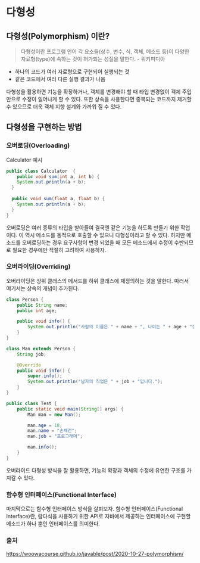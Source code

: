 # 다형성

## 다형성(Polymorphism) 이란?

> 다형성이란 프로그램 언어 각 요소들(상수, 변수, 식, 객체, 메소드 등)이 다양한 자료형(type)에 속하는 것이 허가되는 성질을 말한다. - 위키피디아

- 하나의 코드가 여러 자료형으로 구현되어 실행되는 것
- 같은 코드에서 여러 다른 실행 결과가 나옴

다형성을 활용하면 기능을 확장하거나, 객체를 변경해야 할 때 타입 변경없이 객체 주입만으로 수정이 일어나게 할 수 있다. 또한 상속을 사용한다면 중복되는 코드까지 제거할 수 있으므로 더욱 객체 지향 설계와 가까워 질 수 있다.

## 다형성을 구현하는 방법

### 오버로딩(Overloading)

Calculator 예시

```java
public class Calculator  {
	public void sum(int a, int b) {
    System.out.println(a + b);
  }
  
  public void sum(float a, float b) {
    System.out.println(a + b);
  }
}
```



오버로딩은 여러 종류의 타입을 받아들여 결국엔 같은 기능을 하도록 만들기 위한 작업이다. 이 역시 메소드를 동적으로 호출할 수 있으니 다형성이라고 할 수 있다. 하지만 메소드를 오버로딩하는 경우 요구사항이 변경 되었을 때 모든 메소드에서 수정이 수반되므로 필요한 경우에만 적절히 고려하여 사용하자.

### 오버라이딩(Overriding)

오버라이딩은 상위 클래스의 메서드를 하위 클래스에 재정의하는 것을 말한다. 따러서 여기서는 상속의 개념이 추가된다.

```java
class Person {
    public String name;
    public int age;

    public void info() {
        System.out.println("사람의 이름은 " + name + ", 나이는 " + age + "살입니다.");
    }
}

class Man extends Person {
    String job;

    @Override
    public void info() {
        super.info();
        System.out.println("남자의 직업은 " + job + "입니다.");
    }
}

public class Test {
    public static void main(String[] args) {
        Man man = new Man();

        man.age = 18;
        man.name = "손채건";
        man.job = "프로그래머";

        man.info();
    }
}
```

오버라이드 다형성 방식을 잘 활용하면, 기능의 확장과 객체의 수정에 유연한 구조를 가져갈 수 있다.

### 함수형 인터페이스(Functional Interface)

마지막으로는 함수형 인터페이스 방식을 살펴보자. 함수형 인터페이스(Functional Interface)란, 람다식을 사용하기 위한 API로 자바에서 제공하는 인터페이스에 구현할 메소드가 하나 뿐인 인터페이스를 의미한다.

### 출처

https://woowacourse.github.io/javable/post/2020-10-27-polymorphism/